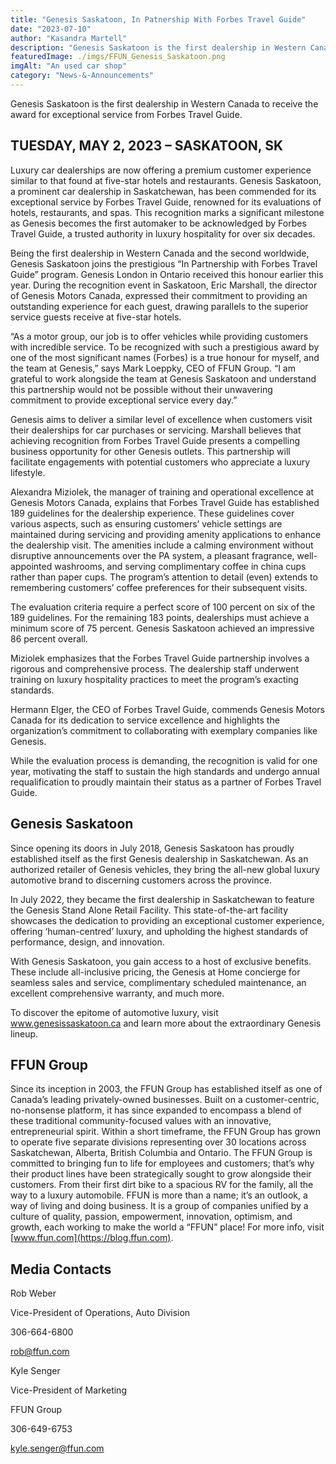 ```yaml
---
title: "Genesis Saskatoon, In Patnership With Forbes Travel Guide"
date: "2023-07-10"
author: "Kasandra Martell"
description: "Genesis Saskatoon is the first dealership in Western Canada to receive the award for exceptional service from Forbes Travel Guide."
featuredImage: ./imgs/FFUN_Genesis_Saskatoon.png
imgAlt: "An used car shop"
category: "News-&-Announcements"
---
```


Genesis Saskatoon is the first dealership in Western Canada to receive the award for exceptional service from Forbes Travel Guide.

## TUESDAY, MAY 2, 2023 – SASKATOON, SK

Luxury car dealerships are now offering a premium customer experience similar to that found at five-star hotels and restaurants. Genesis Saskatoon, a prominent car dealership in Saskatchewan, has been commended for its exceptional service by Forbes Travel Guide, renowned for its evaluations of hotels, restaurants, and spas. This recognition marks a significant milestone as Genesis becomes the first automaker to be acknowledged by Forbes Travel Guide, a trusted authority in luxury hospitality for over six decades.

Being the first dealership in Western Canada and the second worldwide, Genesis Saskatoon joins the prestigious “In Partnership with Forbes Travel Guide” program. Genesis London in Ontario received this honour earlier this year. During the recognition event in Saskatoon, Eric Marshall, the director of Genesis Motors Canada, expressed their commitment to providing an outstanding experience for each guest, drawing parallels to the superior service guests receive at five-star hotels.

“As a motor group, our job is to offer vehicles while providing customers with incredible service. To be recognized with such a prestigious award by one of the most significant names (Forbes) is a true honour for myself, and the team at Genesis,” says Mark Loeppky, CEO of FFUN Group. “I am grateful to work alongside the team at Genesis Saskatoon and understand this partnership would not be possible without their unwavering commitment to provide exceptional service every day.”

Genesis aims to deliver a similar level of excellence when customers visit their dealerships for car purchases or servicing. Marshall believes that achieving recognition from Forbes Travel Guide presents a compelling business opportunity for other Genesis outlets. This partnership will facilitate engagements with potential customers who appreciate a luxury lifestyle.

Alexandra Miziolek, the manager of training and operational excellence at Genesis Motors Canada, explains that Forbes Travel Guide has established 189 guidelines for the dealership experience. These guidelines cover various aspects, such as ensuring customers’ vehicle settings are maintained during servicing and providing amenity applications to enhance the dealership visit. The amenities include a calming environment without disruptive announcements over the PA system, a pleasant fragrance, well-appointed washrooms, and serving complimentary coffee in china cups rather than paper cups. The program’s attention to detail (even) extends to remembering customers’ coffee preferences for their subsequent visits.

The evaluation criteria require a perfect score of 100 percent on six of the 189 guidelines. For the remaining 183 points, dealerships must achieve a minimum score of 75 percent. Genesis Saskatoon achieved an impressive 86 percent overall.

Miziolek emphasizes that the Forbes Travel Guide partnership involves a rigorous and comprehensive process. The dealership staff underwent training on luxury hospitality practices to meet the program’s exacting standards.

Hermann Elger, the CEO of Forbes Travel Guide, commends Genesis Motors Canada for its dedication to service excellence and highlights the organization’s commitment to collaborating with exemplary companies like Genesis.

While the evaluation process is demanding, the recognition is valid for one year, motivating the staff to sustain the high standards and undergo annual requalification to proudly maintain their status as a partner of Forbes Travel Guide.

## Genesis Saskatoon

Since opening its doors in July 2018, Genesis Saskatoon has proudly established itself as the first Genesis dealership in Saskatchewan. As an authorized retailer of Genesis vehicles, they bring the all-new global luxury automotive brand to discerning customers across the province.

In July 2022, they became the first dealership in Saskatchewan to feature the Genesis Stand Alone Retail Facility. This state-of-the-art facility showcases the dedication to providing an exceptional customer experience, offering ‘human-centred’ luxury, and upholding the highest standards of performance, design, and innovation.

With Genesis Saskatoon, you gain access to a host of exclusive benefits. These include all-inclusive pricing, the Genesis at Home concierge for seamless sales and service, complimentary scheduled maintenance, an excellent comprehensive warranty, and much more.

To discover the epitome of automotive luxury, visit www.genesissaskatoon.ca and learn more about the extraordinary Genesis lineup.

## FFUN Group

Since its inception in 2003, the FFUN Group has established itself as one of Canada’s leading privately-owned businesses. Built on a customer-centric, no-nonsense platform, it has since expanded to encompass a blend of these traditional community-focused values with an innovative, entrepreneurial spirit. Within a short timeframe, the FFUN Group has grown to operate five separate divisions representing over 30 locations across Saskatchewan, Alberta, British Columbia and Ontario. The FFUN Group is committed to bringing fun to life for employees and customers; that’s why their product lines have been strategically sought to grow alongside their customers. From their first dirt bike to a spacious RV for the family, all the way to a luxury automobile. FFUN is more than a name; it’s an outlook, a way of living and doing business. It is a group of companies unified by a culture of quality, passion, empowerment, innovation, optimism, and growth, each working to make the world a “FFUN” place! For more info, visit [www.ffun.com](https://blog.ffun.com).

## Media Contacts

Rob Weber

Vice-President of Operations, Auto Division

306-664-6800

rob@ffun.com

Kyle Senger

Vice-President of Marketing

FFUN Group

306-649-6753

kyle.senger@ffun.com
